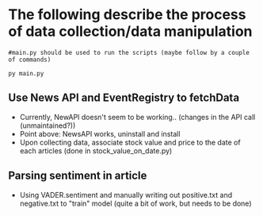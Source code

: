 # The following describe the process of data collection/data manipulation
 ```
 #main.py should be used to run the scripts (maybe follow by a couple of commands)

 py main.py
 ```
## Use News API and EventRegistry to fetchData
* Currently, NewAPI doesn't seem to be working.. (changes in the API call (unmaintained?))
* Point above: NewsAPI works, uninstall and install
* Upon collecting data, associate stock value and price to the date of each articles (done in stock_value_on_date.py)

## Parsing sentiment in article
* Using VADER.sentiment and manually writing out positive.txt and negative.txt to "train" model (quite a bit of 
    work, but needs to be done)